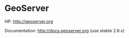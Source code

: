 GeoServer
=============

HP: http://geoserver.org

Documentation: http://docs.geoserver.org (use stable 2.6.x)

